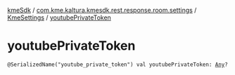 [kmeSdk](../../index.md) / [com.kme.kaltura.kmesdk.rest.response.room.settings](../index.md) / [KmeSettings](index.md) / [youtubePrivateToken](./youtube-private-token.md)

# youtubePrivateToken

`@SerializedName("youtube_private_token") val youtubePrivateToken: `[`Any`](https://kotlinlang.org/api/latest/jvm/stdlib/kotlin/-any/index.html)`?`